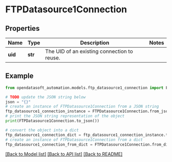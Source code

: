 # FTPDatasource1Connection


## Properties

Name | Type | Description | Notes
------------ | ------------- | ------------- | -------------
**uid** | **str** | The UID of an existing connection to reuse. | 

## Example

```python
from opendatasoft_automation.models.ftp_datasource1_connection import FTPDatasource1Connection

# TODO update the JSON string below
json = "{}"
# create an instance of FTPDatasource1Connection from a JSON string
ftp_datasource1_connection_instance = FTPDatasource1Connection.from_json(json)
# print the JSON string representation of the object
print(FTPDatasource1Connection.to_json())

# convert the object into a dict
ftp_datasource1_connection_dict = ftp_datasource1_connection_instance.to_dict()
# create an instance of FTPDatasource1Connection from a dict
ftp_datasource1_connection_from_dict = FTPDatasource1Connection.from_dict(ftp_datasource1_connection_dict)
```
[[Back to Model list]](../README.md#documentation-for-models) [[Back to API list]](../README.md#documentation-for-api-endpoints) [[Back to README]](../README.md)


